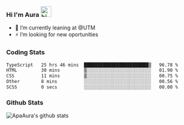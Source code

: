 ### Hi I'm Aura <img src="https://user-images.githubusercontent.com/1303154/88677602-1635ba80-d120-11ea-84d8-d263ba5fc3c0.gif" width="28px" alt="hi">

- 🔭 I’m currently leaning at @UTM
- ⚡ I’m looking for new oportunities


### Coding Stats

<!--START_SECTION:waka-->

```txt
TypeScript   25 hrs 46 mins  ████████████████████████▒   96.78 %
HTML         30 mins         ▒░░░░░░░░░░░░░░░░░░░░░░░░   01.90 %
CSS          11 mins         ▒░░░░░░░░░░░░░░░░░░░░░░░░   00.75 %
Other        8 mins          ░░░░░░░░░░░░░░░░░░░░░░░░░   00.56 %
SCSS         0 secs          ░░░░░░░░░░░░░░░░░░░░░░░░░   00.00 %
```

<!--END_SECTION:waka-->

### Github Stats

![ApaAura's github stats](https://github-readme-stats.vercel.app/api?username=ApaAura&count_private=true&theme=tokyonight&hide=contribs,prs)

